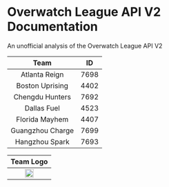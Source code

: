 # Overwatch League API V2 Documentation
An unofficial analysis of the Overwatch League API V2

| Team             | ID   |
|:----------------:|:----:|
| Atlanta Reign    | 7698 |
| Boston Uprising  | 4402 |
| Chengdu Hunters  | 7692 | 
| Dallas Fuel      | 4523 |
| Florida Mayhem   | 4407 |
| Guangzhou Charge | 7699 |
| Hangzhou Spark   | 7693 |


| Team Logo    |
|:------------:|
|<a href="url"><img src="https://bnetcmsus-a.akamaihd.net/cms/page_media/NO44N7DDJAPF1508792362936.png" height="20"></a>|
